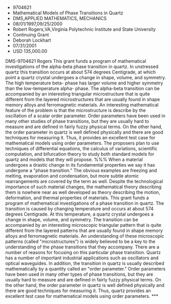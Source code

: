 
* 9704621
* Mathematical Models of Phase Transitions in Quartz
* DMS,APPLIED MATHEMATICS, MECHANICS
* 08/01/1997,09/25/2000
* Robert Rogers,VA,Virginia Polytechnic Institute and State University
* Continuing Grant
* Deborah Lockhart
* 07/31/2001
* USD 135,000.00

DMS-9704621 Rogers This grant funds a program of mathematical investigations of
the alpha-beta phase transition in quartz. In unstressed quartz this transition
occurs at about 574 degrees Centigrade, at which point a quartz crystal
undergoes a change in shape, volume, and symmetry. The high temperature beta-
phase has larger volume and higher symmetry than the low-temperature alpha-
phase. The alpha-beta transition can be accompanied by an interesting triangular
microstructure that is quite different from the layered microstructures that are
usually found in shape memory alloys and ferromagnetic materials. An interesting
mathematical feature of the problem is that the microstructure is describe by
the oscillation of a scalar order parameter. Order parameters have been used in
many other studies of phase transitions, but they are usually hard to measure
and are defined in fairly fuzzy physical terms. On the other hand, the order
parameter in quartz is well defined physically and there are good techniques for
measuring it. Thus, it provides an excellent test case for mathematical models
using order parameters. The proposers plan to use techniques of differential
equations, the calculus of variations, scientific computation, and bifurcation
theory to study both standard models for quartz and models that they will
propose. %%% When a material undergoes a drastic change in its fundamental
properties we say it has undergone a "phase transition." The obvious examples
are freezing and melting, evaporation and condensation, but more subtle atomic
rearrangements are covered by the term as well. Despite the technological
importance of such material changes, the mathematical theory describing them is
nowhere near as well developed as theory describing the motion, deformation, and
thermal properties of materials. This grant funds a program of mathematical
investigations of a phase transition in quartz. The transition is caused by
changing temperature and occurs at about 574 degrees Centigrade. At this
temperature, a quartz crystal undergoes a change in shape, volume, and symmetry.
The transition can be accompanied by an interesting microscopic triangular
pattern that is quite different from the layered patterns that are usually found
in shape memory alloys and ferromagnetic materials. An understanding of these
microscopic patterns (called "microstructures") is widely believed to be a key
to the understanding of the phase transitions that they accompany. There are a
number of reasons for focusing on this particular phase transition. Quartz has a
number of important industrial applications such as oscillators and optical
waveguides. In addition, the transition in quartz is usually described
mathematically by a quantity called an "order parameter." Order parameters have
been used in many other types of phase transitions, but they are usually hard to
measure and are defined in fairly fuzzy physical terms. On the other hand, the
order parameter in quartz is well defined physically and there are good
techniques for measuring it. Thus, quartz provides an excellent test case for
mathematical models using order parameters. ***
